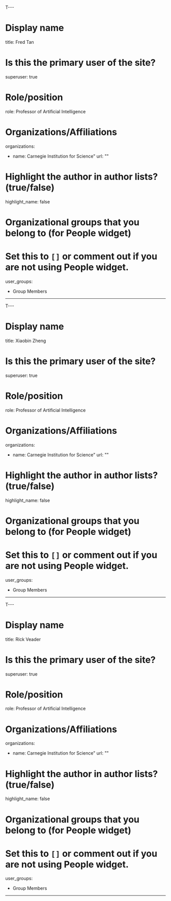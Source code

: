T---
# Display name
title: Fred Tan

# Is this the primary user of the site?
superuser: true

# Role/position
role: Professor of Artificial Intelligence

# Organizations/Affiliations
organizations:
- name: Carnegie Institution for Science"
  url: ""



# Highlight the author in author lists? (true/false)
highlight_name: false

# Organizational groups that you belong to (for People widget)
#   Set this to `[]` or comment out if you are not using People widget.
user_groups:
- Group Members
---
T---
# Display name
title: Xiaobin Zheng

# Is this the primary user of the site?
superuser: true

# Role/position
role: Professor of Artificial Intelligence

# Organizations/Affiliations
organizations:
- name: Carnegie Institution for Science"
  url: ""



# Highlight the author in author lists? (true/false)
highlight_name: false

# Organizational groups that you belong to (for People widget)
#   Set this to `[]` or comment out if you are not using People widget.
user_groups:
- Group Members
---
T---
# Display name
title: Rick Veader

# Is this the primary user of the site?
superuser: true

# Role/position
role: Professor of Artificial Intelligence

# Organizations/Affiliations
organizations:
- name: Carnegie Institution for Science"
  url: ""



# Highlight the author in author lists? (true/false)
highlight_name: false

# Organizational groups that you belong to (for People widget)
#   Set this to `[]` or comment out if you are not using People widget.
user_groups:
- Group Members
---
